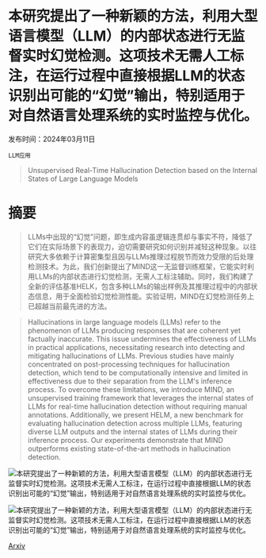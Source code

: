 # 本研究提出了一种新颖的方法，利用大型语言模型（LLM）的内部状态进行无监督实时幻觉检测。这项技术无需人工标注，在运行过程中直接根据LLM的状态识别出可能的“幻觉”输出，特别适用于对自然语言处理系统的实时监控与优化。

发布时间：2024年03月11日

`LLM应用`

> Unsupervised Real-Time Hallucination Detection based on the Internal States of Large Language Models

# 摘要

> LLMs中出现的“幻觉”问题，即生成内容虽逻辑连贯却与事实不符，降低了它们在实际场景下的表现力，迫切需要研究如何识别并减轻这种现象。以往研究大多依赖于计算密集型且因与LLMs推理过程脱节而效力受限的后处理检测技术。为此，我们创新提出了MIND这一无监督训练框架，它能实时利用LLMs的内部状态进行幻觉检测，无需人工标注辅助。同时，我们构建了全新的评估基准HELK，包含多种LLMs的输出样例及其推理过程中的内部状态信息，用于全面检验幻觉检测性能。实验证明，MIND在幻觉检测任务上已超越当前最先进的方法。

> Hallucinations in large language models (LLMs) refer to the phenomenon of LLMs producing responses that are coherent yet factually inaccurate. This issue undermines the effectiveness of LLMs in practical applications, necessitating research into detecting and mitigating hallucinations of LLMs. Previous studies have mainly concentrated on post-processing techniques for hallucination detection, which tend to be computationally intensive and limited in effectiveness due to their separation from the LLM's inference process. To overcome these limitations, we introduce MIND, an unsupervised training framework that leverages the internal states of LLMs for real-time hallucination detection without requiring manual annotations. Additionally, we present HELM, a new benchmark for evaluating hallucination detection across multiple LLMs, featuring diverse LLM outputs and the internal states of LLMs during their inference process. Our experiments demonstrate that MIND outperforms existing state-of-the-art methods in hallucination detection.

![本研究提出了一种新颖的方法，利用大型语言模型（LLM）的内部状态进行无监督实时幻觉检测。这项技术无需人工标注，在运行过程中直接根据LLM的状态识别出可能的“幻觉”输出，特别适用于对自然语言处理系统的实时监控与优化。](../../../paper_images/2403.06448/x1.png)

![本研究提出了一种新颖的方法，利用大型语言模型（LLM）的内部状态进行无监督实时幻觉检测。这项技术无需人工标注，在运行过程中直接根据LLM的状态识别出可能的“幻觉”输出，特别适用于对自然语言处理系统的实时监控与优化。](../../../paper_images/2403.06448/x2.png)

[Arxiv](https://arxiv.org/abs/2403.06448)